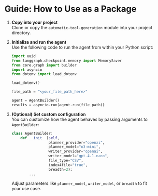 # Guide: How to Use as a Package

1. **Copy into your project**  
   Clone or copy the `automatic-tool-generation` module into your project directory.

2. **Initialize and run the agent**  
   Use the following code to run the agent from within your Python script:
   ```python
   import uuid
   from langgraph.checkpoint.memory import MemorySaver
   from core.graph import builder
   import asyncio
   from dotenv import load_dotenv

   load_dotenv()

   file_path = "<your_file_path_here>"

   agent = AgentBuilder()
   results = asyncio.run(agent.run(file_path))
   ```

3. **(Optional) Set custom configuration**  
   You can customize how the agent behaves by passing arguments to `AgentBuilder`:
   ```python
   class AgentBuilder:
       def __init__(self,
                    planner_provider="openai",
                    planner_model="o3-mini",
                    writer_provider="openai",
                    writer_model="gpt-4.1-nano",
                    file_type="CSV",
                    index4file="true",
                    breadth=2):
           ...
   ```
   Adjust parameters like `planner_model`, `writer_model`, or `breadth` to fit your use case.
